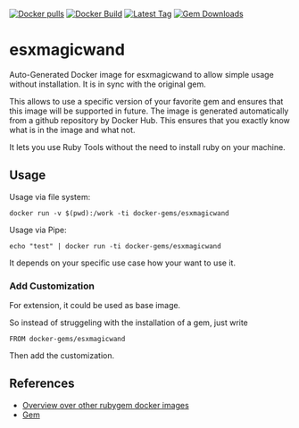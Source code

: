 [![Docker pulls](https://img.shields.io/docker/pulls/rubygem/esxmagicwand.svg)](https://hub.docker.com/r/rubygem/esxmagicwand/)
[![Docker Build](https://img.shields.io/docker/automated/rubygem/esxmagicwand.svg)](https://hub.docker.com/r/rubygem/esxmagicwand/)
[![Latest Tag](https://img.shields.io/github/tag/docker-rubygem/esxmagicwand.svg)](https://hub.docker.com/r/rubygem/esxmagicwand/)
[![Gem Downloads](https://img.shields.io/gem/dt/esxmagicwand.svg)](https://rubygems.org/gems/esxmagicwand/)
# esxmagicwand

Auto-Generated Docker image for esxmagicwand to allow simple usage without installation.
It is in sync with the original gem.

This allows to use a specific version of your favorite gem and ensures that this image will be supported in future.
The image is generated automatically from a github repository by Docker Hub.
This ensures that you exactly know what is in the image and what not.

It lets you use Ruby Tools without the need to install ruby on your machine.

## Usage

Usage via file system:

`docker run -v $(pwd):/work -ti docker-gems/esxmagicwand`

Usage via Pipe:

`echo "test" | docker run -ti docker-gems/esxmagicwand`

It depends on your specific use case how your want to use it.

### Add Customization

For extension, it could be used as base image.

So instead of struggeling with the installation of a gem, just write

`FROM docker-gems/esxmagicwand`

Then add the customization.

## References

 - [Overview over other rubygem docker images](https://github.com/thinkbot/docker-rubygem)
 - [Gem](https://rubygems.org/gems/esxmagicwand/)

